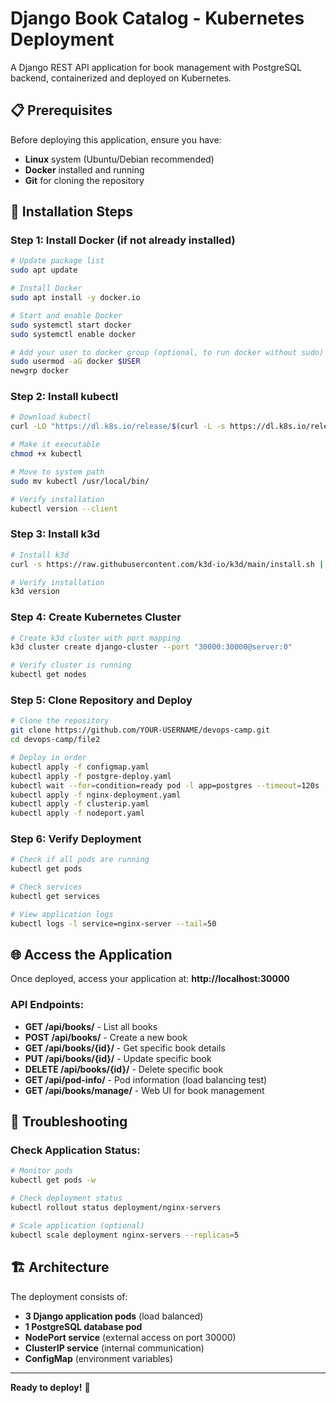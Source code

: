 # Django Book Catalog - Kubernetes Deployment

A Django REST API application for book management with PostgreSQL backend, containerized and deployed on Kubernetes.

## 📋 Prerequisites

Before deploying this application, ensure you have:

- **Linux** system (Ubuntu/Debian recommended)
- **Docker** installed and running
- **Git** for cloning the repository

## 🚀 Installation Steps

### Step 1: Install Docker (if not already installed)

```bash
# Update package list
sudo apt update

# Install Docker
sudo apt install -y docker.io

# Start and enable Docker
sudo systemctl start docker
sudo systemctl enable docker

# Add your user to docker group (optional, to run docker without sudo)
sudo usermod -aG docker $USER
newgrp docker
```

### Step 2: Install kubectl

```bash
# Download kubectl
curl -LO "https://dl.k8s.io/release/$(curl -L -s https://dl.k8s.io/release/stable.txt)/bin/linux/amd64/kubectl"

# Make it executable
chmod +x kubectl

# Move to system path
sudo mv kubectl /usr/local/bin/

# Verify installation
kubectl version --client
```

### Step 3: Install k3d

```bash
# Install k3d
curl -s https://raw.githubusercontent.com/k3d-io/k3d/main/install.sh | bash

# Verify installation
k3d version
```

### Step 4: Create Kubernetes Cluster

```bash
# Create k3d cluster with port mapping
k3d cluster create django-cluster --port "30000:30000@server:0"

# Verify cluster is running
kubectl get nodes
```

### Step 5: Clone Repository and Deploy

```bash
# Clone the repository
git clone https://github.com/YOUR-USERNAME/devops-camp.git
cd devops-camp/file2

# Deploy in order
kubectl apply -f configmap.yaml
kubectl apply -f postgre-deploy.yaml
kubectl wait --for=condition=ready pod -l app=postgres --timeout=120s
kubectl apply -f nginx-deployment.yaml
kubectl apply -f clusterip.yaml
kubectl apply -f nodeport.yaml
```

### Step 6: Verify Deployment

```bash
# Check if all pods are running
kubectl get pods

# Check services
kubectl get services

# View application logs
kubectl logs -l service=nginx-server --tail=50
```

## 🌐 Access the Application

Once deployed, access your application at: **http://localhost:30000**

### API Endpoints:
- **GET /api/books/** - List all books
- **POST /api/books/** - Create a new book
- **GET /api/books/{id}/** - Get specific book details
- **PUT /api/books/{id}/** - Update specific book
- **DELETE /api/books/{id}/** - Delete specific book
- **GET /api/pod-info/** - Pod information (load balancing test)
- **GET /api/books/manage/** - Web UI for book management



## 🐛 Troubleshooting


### Check Application Status:
```bash
# Monitor pods
kubectl get pods -w

# Check deployment status
kubectl rollout status deployment/nginx-servers

# Scale application (optional)
kubectl scale deployment nginx-servers --replicas=5
```

## 🏗️ Architecture

The deployment consists of:
- **3 Django application pods** (load balanced)
- **1 PostgreSQL database pod**
- **NodePort service** (external access on port 30000)
- **ClusterIP service** (internal communication)
- **ConfigMap** (environment variables)

---

**Ready to deploy!** 🚀


